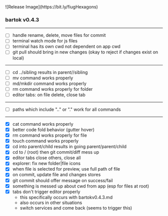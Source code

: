 <!-- no-select -->
<h1 style="display:none"></h1>
![Release Image](https://bit.ly/fiugHexagons)

### bartok v0.4.3

---

- [ ] handle rename, delete, move files for commit
- [ ] terminal watch mode for js files
- [ ] terminal has its own cwd not dependent on app cwd
- [ ] git pull should bring in new changes (okay to reject if changes exist on local)

---

- [ ] cd ../sibling results in parent//sibling
- [ ] mv command works properly
- [ ] md/mkdir command works properly
- [ ] rm command works properly for folder
- [ ] editor tabs: on file delete, close tab

---

- [ ] paths which include ".." or "." work for all commands

---

- [X] cat command works properly
- [X] better code fold behavior (gutter hover)
- [X] rm command works properly for file
- [X] touch command works properly
- [X] cd into parent/child results in going parent/parent/child
- [X] cd to / (root) then git commit/diff mess up
- [X] editor tabs close others, close all
- [X] explorer: fix new folder|file icons
- [X] when file is selected for preview, use full path of file
- [X] on commit, update file and changes stores
- [X] git commit should offer message on success/fail
- [X] something is messed up about cwd from app (esp for files at root)
- [X] tabs don't trigger editor properly
	- this specifically occurs with bartokv0.4.3.md
	- also occurs in other situations
	- switch services and come back (seems to trigger this)
